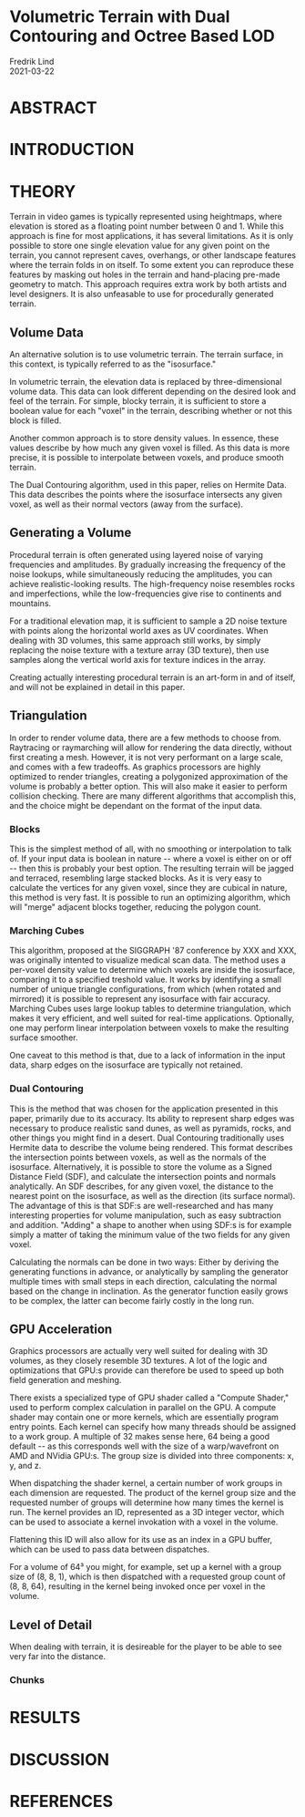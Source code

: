 # Volumetric Terrain with Dual Contouring and Octree Based LOD

Fredrik Lind  
2021-03-22

# ABSTRACT

# INTRODUCTION

# THEORY
Terrain in video games is typically represented using heightmaps,
where elevation is stored as a floating point number between 0 and 1.
While this approach is fine for most applications, it has several limitations.
As it is only possible to store one single elevation value for any given point on the terrain, 
   you cannot represent caves, overhangs, or other landscape features where the terrain
   folds in on itself.
To some extent you can reproduce these features by masking out holes in the terrain and hand-placing
pre-made geometry to match. This approach requires extra work by both artists and level designers.
It is also unfeasable to use for procedurally generated terrain.

## Volume Data
An alternative solution is to use volumetric terrain.
The terrain surface, in this context, is typically referred to as the "isosurface."

In volumetric terrain, the elevation data is replaced by three-dimensional volume data.
This data can look different depending on the desired look and feel of the terrain.
For simple, blocky terrain, it is sufficient to store a boolean value for each "voxel" in the terrain,
	describing whether or not this block is filled.

Another common approach is to store density values. 
In essence, these values describe by how much any given voxel is filled.
As this data is more precise, it is possible to interpolate between voxels, and produce smooth terrain.

The Dual Contouring algorithm, used in this paper, relies on Hermite Data.
This data describes the points where the isosurface intersects any given voxel,
	 as well as their normal vectors (away from the surface).
	 
## Generating a Volume
Procedural terrain is often generated using layered noise of varying frequencies and amplitudes.
By gradually increasing the frequency of the noise lookups, while simultaneously reducing the amplitudes, you can achieve realistic-looking results.
The high-frequency noise resembles rocks and imperfections, while the low-frequencies give rise to continents and mountains.

For a traditional elevation map, it is sufficient to sample a 2D noise texture with points along the horizontal world axes as UV coordinates.
When dealing with 3D volumes, this same approach still works, by simply replacing the noise texture with a texture array (3D texture), 
	then use samples along the vertical world axis for texture indices in the array.
	
Creating actually interesting procedural terrain is an art-form in and of itself, and will not be explained in detail in this paper.

## Triangulation
In order to render volume data, there are a few methods to choose from.
Raytracing or raymarching will allow for rendering the data directly,
	without first creating a mesh.
However, it is not very performant on a large scale, and comes with a few tradeoffs.
As graphics processors are highly optimized to render triangles, 
   creating a polygonized approximation of the volume is probably a better option.
   This will also make it easier to perform collision checking.
There are many different algorithms that accomplish this, and the choice might be dependant on the format of the input data.

### Blocks
This is the simplest method of all, with no smoothing or interpolation to talk of.
If your input data is boolean in nature -- where a voxel is either on or off -- then this is probably your best option.
The resulting terrain will be jagged and terraced, resembling large stacked blocks.
As it is very easy to calculate the vertices for any given voxel, since they are cubical in nature, this method is very fast.
It is possible to run an optimizing algorithm, which will "merge" adjacent blocks together, reducing the polygon count.

### Marching Cubes
This algorithm, proposed at the SIGGRAPH '87 conference by XXX and XXX, was originally intented to visualize medical scan data.
The method uses a per-voxel density value to determine which voxels are inside the isosurface, comparing it to a specified treshold value.
It works by identifying a small number of unique triangle configurations, from which (when rotated and mirrored) it is possible to represent any isosurface with fair accuracy.
Marching Cubes uses large lookup tables to determine triangulation, which makes it very efficient, and well suited for real-time applications.
Optionally, one may perform linear interpolation between voxels to make the resulting surface smoother.

One caveat to this method is that, due to a lack of information in the input data, sharp edges on the isosurface are typically not retained.

### Dual Contouring
This is the method that was chosen for the application presented in this paper, primarily due to its accuracy.
Its ability to represent sharp edges was necessary to produce realistic sand dunes, as well as pyramids, rocks, and other things you might find in a desert.
Dual Contouring traditionally uses Hermite data to describe the volume being rendered. This format describes the intersection points between voxels, as well as the normals of the isosurface.
Alternatively, it is possible to store the volume as a Signed Distance Field (SDF), and calculate the intersection points and normals analytically.
An SDF describes, for any given voxel, the distance to the nearest point on the isosurface, as well as the direction (its surface normal).
The advantage of this is that SDF:s are well-researched and has many interesting properties for volume manipulation, such as easy subtraction and addition.
"Adding" a shape to another when using SDF:s is for example simply a matter of taking the minimum value of the two fields for any given voxel.

Calculating the normals can be done in two ways:
Either by deriving the generating functions in advance, or analytically by sampling the generator multiple times with small steps in each direction, calculating the normal based on the change in inclination. As the generator function easily grows to be complex, the latter can become fairly costly in the long run.

## GPU Acceleration

Graphics processors are actually very well suited for dealing with 3D volumes, as they closely resemble 3D textures.
A lot of the logic and optimizations that GPU:s provide can therefore be used to speed up both field generation and meshing.

There exists a specialized type of GPU shader called a "Compute Shader," used to perform complex calculation in parallel on the GPU.
A compute shader may contain one or more kernels, which are essentially program entry points.
Each kernel can specify how many threads should be assigned to a work group.
A multiple of 32 makes sense here, 64 being a good default -- as this corresponds well with the size of a warp/wavefront on AMD and NVidia GPU:s.
The group size is divided into three components: x, y, and z.

When dispatching the shader kernel, a certain number of work groups in each dimension are requested.
The product of the kernel group size and the requested number of groups will determine how many times the kernel is run.
The kernel provides an ID, represented as a 3D integer vector, which can be used to associate a kernel invokation with a voxel in the volume.

Flattening this ID will also allow for its use as an index in a GPU buffer, which can be used to pass data between dispatches.

For a volume of 64³ you might, for example, set up a kernel with a group size of (8, 8, 1), 
	which is then dispatched with a requested group count of (8, 8, 64), 
	resulting in the kernel being invoked once per voxel in the volume.

## Level of Detail

When dealing with terrain, it is desireable for the player to be able to see very far into the distance.
### Chunks




# RESULTS

# DISCUSSION

# REFERENCES
